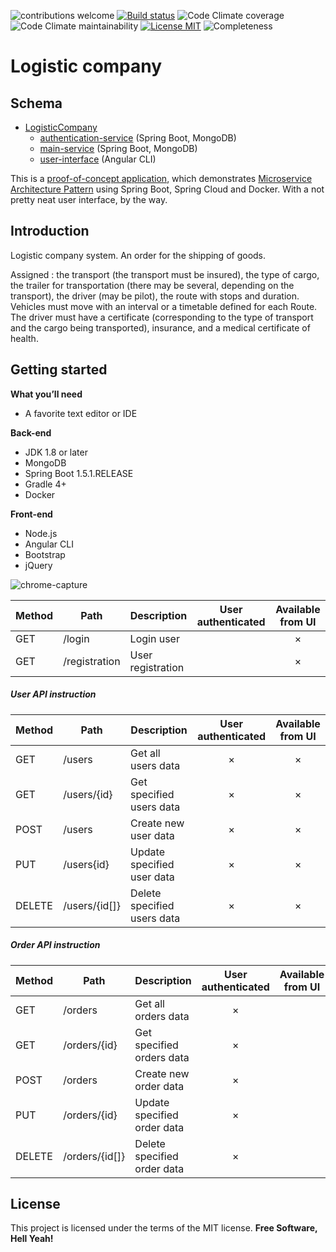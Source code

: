 ![contributions welcome](https://img.shields.io/badge/contributions-welcome-brightgreen.svg?style=flat)
[![Build status](https://travis-ci.com/DyvakYA/LogisticCompany.svg?branch=master)](https://travis-ci.org/DyvakYA/LogisticCompany) 
![Code Climate coverage](https://img.shields.io/codeclimate/coverage/DyvakYA/LogisticCompany.svg)
![Code Climate maintainability](https://img.shields.io/codeclimate/maintainability/DyvakYA/LogisticCompany.svg)
[![License MIT](https://img.shields.io/badge/license-MIT-blue.svg)](https://raw.githubusercontent.com/DyvakYA/LogisticCompany/master/LICENSE.md)
![Completeness](https://img.shields.io/badge/completeness-10%25-lightgrey.svg)



# Logistic company

## Schema

 * [LogisticCompany](.)
   * [authentication-service](./authentication-service) (Spring Boot, MongoDB)
   * [main-service](./main-service) (Spring Boot, MongoDB)
   * [user-interface](./user-interface) (Angular CLI)

 This is a [proof-of-concept application](https://logisticcompany.com), which demonstrates [Microservice Architecture Pattern](http://martinfowler.com/microservices/) using Spring Boot, Spring Cloud and Docker.
 With a not pretty neat user interface, by the way.

## Introduction

Logistic company system. An order for the shipping of goods. 

Assigned : the transport (the transport must be insured), the type of cargo, 
the trailer for transportation (there may be several, depending on the transport), 
the driver (may be pilot), the route with stops and duration. 
Vehicles must move with an interval or a timetable defined for each Route. 
The driver must have a certificate (corresponding to the type of transport and the cargo being transported), 
insurance, and a medical certificate of health.

 ## Getting started
 
**What you’ll need**
 
 * A favorite text editor or IDE
 
 **Back-end**
 * JDK 1.8 or later
 * MongoDB
 * Spring Boot 1.5.1.RELEASE
 * Gradle 4+
 * Docker
 
 **Front-end**
 * Node.js
 * Angular CLI
 * Bootstrap
 * jQuery
 
 ![chrome-capture](https://user-images.githubusercontent.com/20241892/50727733-be8fc280-1127-11e9-8efd-96fa14ec0b51.gif)
 
  Method	| Path	| Description	| User authenticated | Available from UI
 --- | --- | --- |:---:|:---:|
 GET	| /login	| Login user	|   | ×
 GET	| /registration	| User registration	|   | ×
 
 ##### User API instruction
  Method	| Path	| Description	| User authenticated | Available from UI
 --- | --- | --- |:---:|:---:|
 GET	| /users	| Get all users data	| × | ×
 GET	| /users/{id}	| Get specified users data	| × | ×
 POST	| /users	| Create new user data	| × | 	×
 PUT	| /users{id}	| Update specified user data	| × | ×
 DELETE	| /users/{id[]}	| Delete specified users data	| × | ×
 
 ##### Order API instruction 
  Method	| Path	| Description	| User authenticated | Available from UI
  --- | --- | --- |:---:|:---:|
  GET	| /orders	| Get all orders data	| × | 
  GET	| /orders/{id}	| Get specified orders data	| × | 
  POST	| /orders	| Create new order data	| × | 	
  PUT	| /orders/{id}	| Update specified order data	| × | 
  DELETE	| /orders/{id[]}	| Delete specified order data	| × | 
 
 ## License
 
 This project is licensed under the terms of the MIT license. **Free Software, Hell Yeah!**





